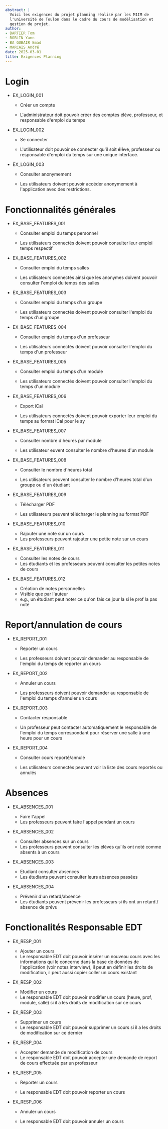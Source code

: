 ```yaml
---
abstract: |
  Voici les exigences du projet planning réalisé par les M1IM de
  l'université de Toulon dans le cadre du cours de modélisation et
  gestion de projet.
author:
- BARTIER Tom
- ROBLIN Yann
- BA GUBAIR Emad
- MARCAIS André
date: 2025-03-01
title: Exigences Planning
---
```


# Login

-   EX_LOGIN_001

    -   Créer un compte

    -   L'administrateur doit pouvoir créer des comptes élève,
        professeur, et responsable d'emploi du temps

-   EX_LOGIN_002

    -   Se connecter

    -   L'utilisateur doit pouvoir se connecter qu'il soit élève,
        professeur ou responsable d'emploi du temps sur une unique
        interface.

-   EX_LOGIN_003

    -   Consulter anonymement

    -   Les utilisateurs doivent pouvoir accéder anonymement à
        l'application avec des restrictions.

# Fonctionnalités générales

-   EX_BASE_FEATURES_001

    -   Consulter emploi du temps personnel

    -   Les utilisateurs connectés doivent pouvoir consulter leur emploi
        temps respectif

-   EX_BASE_FEATURES_002

    -   Consulter emploi du temps salles

    -   Les utilisateurs connectés ainsi que les anonymes doivent
        pouvoir consulter l'emploi du temps des salles

-   EX_BASE_FEATURES_003

    -   Consulter emploi du temps d'un groupe

    -   Les utilisateurs connectés doivent pouvoir consulter l'emploi du
        temps d'un groupe

-   EX_BASE_FEATURES_004

    -   Consulter emploi du temps d'un professeur

    -   Les utilisateurs connectés doivent pouvoir consulter l'emploi du
        temps d'un professeur

-   EX_BASE_FEATURES_005

    -   Consulter emploi du temps d'un module

    -   Les utilisateurs connectés doivent pouvoir consulter l'emploi du
        temps d'un module

-   EX_BASE_FEATURES_006

    -   Export iCal

    -   Les utilisateurs connectés doivent pouvoir exporter leur emploi
        du temps au format iCal pour le sy

-   EX_BASE_FEATURES_007

    -   Consulter nombre d'heures par module

    -   Les utilisateur euvent consulter le nombre d'heures d'un module

-   EX_BASE_FEATURES_008

    -   Consulter le nombre d'heures total

    -   Les utilisateurs peuvent consulter le nombre d'heures total d'un
        groupe ou d'un étudiant

-   EX_BASE_FEATURES_009

    -   Télécharger PDF

    -   Les utilisateurs peuvent télécharger le planning au format PDF

-   EX_BASE_FEATURES_010

    -   Rajouter une note sur un cours
    -   Les professeurs peuvent rajouter une petite note sur un cours

-   EX_BASE_FEATURES_011
    -   Consulter les notes de cours
    -   Les étudiants et les professeurs peuvent consulter les petites notes de cours

-   EX_BASE_FEATURES_012
    -   Création de notes personnelles
    -   Visible que par l'auteur
    -   e.g., un étudiant peut noter ce qu'on fais ce jour la si le prof
        la pas noté

# Report/annulation de cours

-   EX_REPORT_001

    -   Reporter un cours

    -   Les professeurs doivent pouvoir demander au responsable de l'emploi du temps de reporter un cours

-   EX_REPORT_002

    -   Annuler un cours

    -   Les professeurs doivent pouvoir demander au responsable de l'emploi du temps d'annuler un cours

-   EX_REPORT_003

    -   Contacter responsable

    -   Un professeur peut contacter automatiquement le responsable de
        l'emploi du temps correspondant pour réserver une salle à une
        heure pour un cours

-   EX_REPORT_004

    -   Consulter cours reporté/annulé

    -   Les utilisateurs connectés peuvent voir la liste des cours
        reportés ou annulés

# Absences

-   EX_ABSENCES_001

    -   Faire l'appel
    -   Les professeurs peuvent faire l'appel pendant un cours

-   EX_ABSENCES_002

    -   Consulter absences sur un cours
    -   Les professeurs peuvent consulter les élèves qu'ils ont noté comme absents à un cours

-   EX_ABSENCES_003

    -   Etudiant consulter absences
    -   Les étudiants peuvent consulter leurs absences passées

-   EX_ABSENCES_004

    -   Prévenir d'un retard/absence
    -   Les étudiants peuvent prévenir les professeurs si ils ont un retard / absence de prévu

# Fonctionalités Responsable EDT

-   EX_RESP_001

    -   Ajouter un cours
    -   Le responsable EDT doit pouvoir insérer un nouveau cours avec les informations qui le concerne dans la base de données de l'application (voir notes interview), il peut en définir les droits de modification, il peut aussi copier coller un cours existant

-   EX_RESP_002

    -   Modifier un cours
    -   Le responsable EDT doit pouvoir modifier un cours (heure, prof, module, salle) si il a les droits de modification sur ce cours
    
-   EX_RESP_003

    -   Supprimer un cours
    -   Le responsable EDT doit pouvoir supprimer un cours si il a les droits de modification sur ce dernier

-   EX_RESP_004

    -   Accepter demande de modification de cours
    -   Le responsable EDT doit pouvoir accepter une demande de report de cours effectuée par un professeur

-   EX_RESP_005

    -   Reporter un cours

    -   Le responsable EDT doit pouvoir reporter un cours

-   EX_RESP_006

    -   Annuler un cours

    -    Le responsable EDT doit pouvoir annuler un cours



<!-- vim: set ts=4 sw=4 tw=72 et spell spelllang=fr :-->
